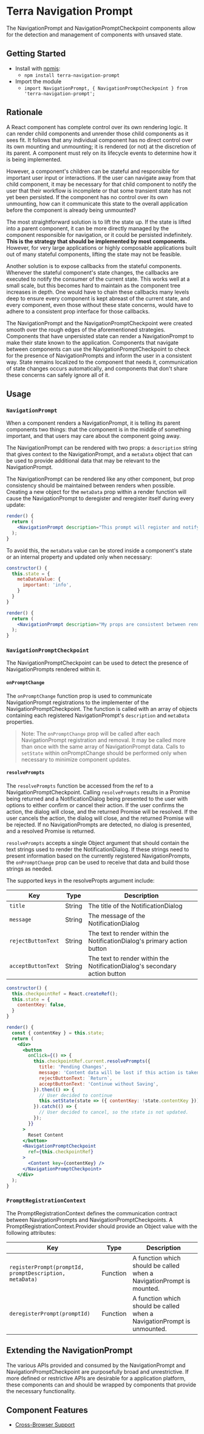 # Terra Navigation Prompt

The NavigationPrompt and NavigationPromptCheckpoint components allow for the detection and management of components with unsaved state.

## Getting Started

- Install with [npmjs](https://www.npmjs.com):
  - `npm install terra-navigation-prompt`
- Import the module
  - `import NavigationPrompt, { NavigationPromptCheckpoint } from 'terra-navigation-prompt';`

## Rationale

A React component has complete control over its own rendering logic. It can render child components and unrender those child components as it sees fit. It follows that any individual component has no direct control over its own mounting and unmounting; it is rendered (or not) at the discretion of its parent. A component must rely on its lifecycle events to determine how it is being implemented.

However, a component's children can be stateful and responsible for important user input or interactions. If the user can navigate away from that child component, it may be necessary for that child component to notify the user that their workflow is incomplete or that some transient state has not yet been persisted. If the component has no control over its own unmounting, how can it communicate this state to the overall application before the component is already being unmounted?

The most straightforward solution is to lift the state up. If the state is lifted into a parent component, it can be more directly managed by the component responsible for navigation, or it could be persisted indefinitely. **This is the strategy that should be implemented by most components.** However, for very large applications or highly composable applications built out of many stateful components, lifting the state may not be feasible.

Another solution is to expose callbacks from the stateful components. Whenever the stateful component's state changes, the callbacks are executed to notify the consumer of the current state. This works well at a small scale, but this becomes hard to maintain as the component tree increases in depth. One would have to chain these callbacks many levels deep to ensure every component is kept abreast of the current state, and every component, even those without these state concerns, would have to adhere to a consistent prop interface for those callbacks.

The NavigationPrompt and the NavigationPromptCheckpoint were created smooth over the rough edges of the aforementioned strategies. Components that have unpersisted state can render a NavigationPrompt to make their state known to the application. Components that navigate between components can use the NavigationPromptCheckpoint to check for the presence of NavigationPrompts and inform the user in a consistent way. State remains localized to the component that needs it, communication of state changes occurs automatically, and components that don't share these concerns can safely ignore all of it.

## Usage

### `NavigationPrompt`

When a component renders a NavigationPrompt, it is telling its parent components two things: that the component is in the middle of something important, and that users may care about the component going away.

The NavigationPrompt can be rendered with two props: a `description` string that gives context to the NavigationPrompt, and a `metaData` object that can be used to provide additional data that may be relevant to the NavigationPrompt.

The NavigationPrompt can be rendered like any other component, but prop consistency should be maintained between renders when possible. Creating a new object for the `metaData` prop within a render function will cause the NavigationPrompt to deregister and reregister itself during every update:

```jsx
render() {
  return (
    <NavigationPrompt description="This prompt will register and notify every time the component renders" metaData={{ important: 'info' }} />
  );
}
```

To avoid this, the `metaData` value can be stored inside a component's state or an internal property and updated only when necessary:

```jsx
constructor() {
  this.state = {
    metaDataValue: {
      important: 'info',
    }
  }
}

render() {
  return (
    <NavigationPrompt description="My props are consistent between renders, so this prompt will not re-register or notify" metaData={this.state.metaDataValue} />
  );
}
```

### `NavigationPromptCheckpoint`

The NavigationPromptCheckpoint can be used to detect the presence of NavigationPrompts rendered within it. 

#### `onPromptChange`

The `onPromptChange` function prop is used to communicate NavigationPrompt registrations to the implementer of the NavigationPromptCheckpoint. The function is called with an array of objects containing each registered NavigationPrompt's `description` and `metaData` properties.

> Note: The `onPromptChange` prop will be called after each NavigationPrompt registration and removal. It may be called more than once with the same array of NavigationPrompt data. Calls to `setState` within onPromptChange should be performed only when necessary to minimize component updates.

#### `resolvePrompts`

The `resolvePrompts` function be accessed from the ref to a NavigationPromptCheckpoint. Calling `resolvePrompts` results in a Promise being returned and a NotificationDialog being presented to the user with options to either confirm or cancel their action. If the user confirms the action, the dialog will close, and the returned Promise will be resolved. If the user cancels the action, the dialog will close, and the returned Promise will be rejected. If no NavigationPrompts are detected, no dialog is presented, and a resolved Promise is returned.

`resolvePrompts` accepts a single Object argument that should contain the text strings used to render the NotificationDialog. If these strings need to present information based on the currently registered NavigationPrompts, the `onPromptChange` prop can be used to receive that data and build those strings as needed.

The supported keys in the resolvePropts argument include:

|Key|Type|Description|
|---|---|---|
|`title`|String|The title of the NotificationDialog|
|`message`|String|The message of the NotificationDialog|
|`rejectButtonText`|String|The text to render within the NotificationDialog's primary action button|
|`acceptButtonText`|String|The text to render within the NotificationDialog's secondary action button|

```jsx
constructor() {
  this.checkpointRef = React.createRef();
  this.state = {
    contentKey: false,
  }
}

render() {
  const { contentKey } = this.state;
  return (
    <div>
      <button
        onClick={() => {
          this.checkpointRef.current.resolvePrompts({
            title: 'Pending Changes',
            message: 'Content data will be lost if this action is taken.',
            rejectButtonText: `Return`,
            acceptButtonText: 'Continue without Saving',
          }).then(() => {
            // User decided to continue
            this.setState(state => ({ contentKey: !state.contentKey }));
          }).catch(() => {
            // User decided to cancel, so the state is not updated.
          });
        }}
      >
        Reset Content
      </button>
      <NavigationPromptCheckpoint
        ref={this.checkpointRef}
      >
        <Content key={contentKey} />
      </NavigationPromptCheckpoint>
    </div>
  );
}
```

### `PromptRegistrationContext`

The PromptRegistrationContext defines the communication contract between NavigationPrompts and NavigationPromptCheckpoints. A PromptRegistrationContext.Provider should provide an Object value with the following attributes:

|Key|Type|Description|
|---|---|---|
|`registerPrompt(promptId, promptDescription, metaData)`|Function|A function which should be called when a NavigationPrompt is mounted.|
|`deregisterPrompt(promptId)`|Function|A function which should be called when a NavigationPrompt is unmounted.|

## Extending the NavigationPrompt

The various APIs provided and consumed by the NavigationPrompt and NavigationPromptCheckpoint are purposefully broad and unrestrictive. If more defined or restrictive APIs are desirable for a application platform, these components can and should be wrapped by components that provide the necessary functionality.

## Component Features
* [Cross-Browser Support](https://github.com/cerner/terra-ui/blob/master/src/terra-dev-site/contributing/ComponentStandards.e.contributing.md#cross-browser-support)
